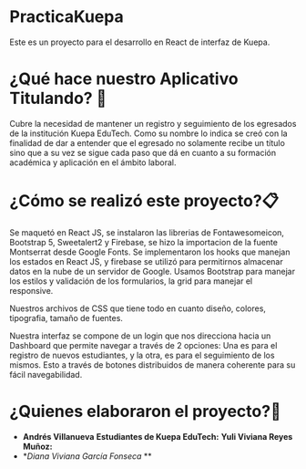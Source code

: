 # PracticaKuepa
Este es un proyecto para el desarrollo en React de interfaz de Kuepa.

# ¿Qué hace nuestro Aplicativo Titulando? 🚀

Cubre la necesidad de mantener un registro y seguimiento de los egresados de la institución Kuepa EduTech. Como su nombre lo indica se creó con la finalidad de dar a entender que el egresado no solamente recibe un título sino que a su vez se sigue cada paso que dá en cuanto a su formación académica y aplicación en el ámbito laboral.

# ¿Cómo se realizó este proyecto?📋

Se maquetó en React JS, se instalaron las librerias de Fontawesomeicon, Bootstrap 5, Sweetalert2 y Firebase, se hizo la importacion de la fuente Montserrat desde Google Fonts. Se implementaron los hooks que manejan los estados en React JS, y firebase se utilizó para permitirnos almacenar datos en la nube de un servidor de Google. Usamos Bootstrap para manejar los estilos y validación de los formularios, la grid para manejar el responsive.

Nuestros archivos de CSS que tiene todo en cuanto diseño, colores, tipografia, tamaño de fuentes.

Nuestra interfaz se compone de un login que nos direcciona hacia un Dashboard que permite navegar a través de 2 opciones: 
Una es para el registro de nuevos estudiantes, y la otra, es para el seguimiento de los mismos. Esto a través de botones distribuidos de manera coherente para su fácil navegabilidad.


# ¿Quienes elaboraron el proyecto?🔧

* **Andrés Villanueva**
**Estudiantes de Kuepa EduTech:**
**Yuli Viviana Reyes Muñoz:**
* **Diana Viviana García Fonseca* **


